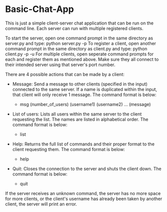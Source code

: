# Basic-Chat-App

This is just a simple client-server chat application that can be run on the command line. Each server can run with multiple registered clients.

To start the server, open one command prompt in the same directory as server.py and type: python server.py -p <port number>
To register a client, open another command prompt in the same directory as client.py and type: python client.py -p <server port number> -u <username>
For multiple clients, open seperate command prompts for each and register them as mentioned above. Make sure they all connect to their intended server using that server's port number.

There are 4 possible actions that can be made by a client:
* Message: Send a message to other clients (specified in the input) connected to the same server. If a name is duplicated within the input, that client will only receive 1 message. The command format is below:
  * msg (number_of_users) (username1) (username2) … (message)

* List of users: Lists all users within the same server to the client requesting the list. The names are listed in alphabetical order. The command format is below:
  * list

* Help: Returns the full list of commands and their proper format to the client requesting them. The command format is below:
  * help

* Quit: Closes the connection to the server and shuts the client down. The command format is below:
  * quit

If the server receives an unknown command, the server has no more space for more clients, or the client's username has already been taken by another client, the server will print an error.

